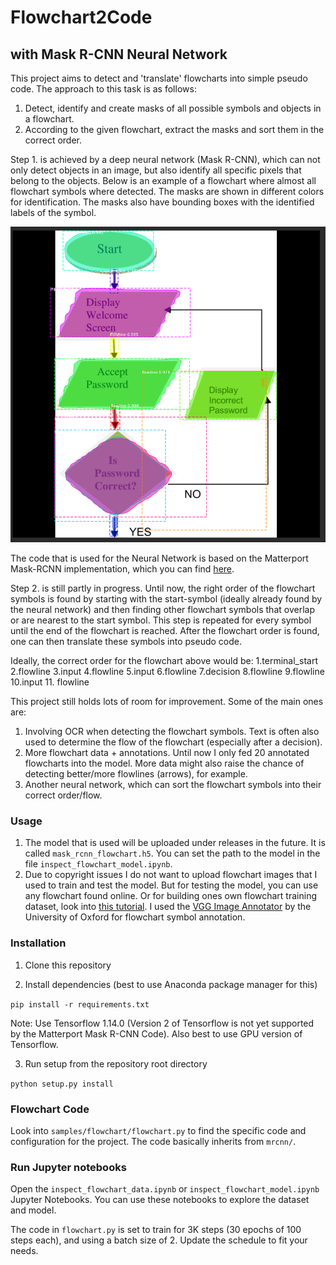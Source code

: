 # Flowchart2Code
## with Mask R-CNN Neural Network

This project aims to detect and 'translate' flowcharts into simple pseudo code.
The approach to this task is as follows:

1. Detect, identify and create masks of all possible symbols and objects in a flowchart.
2. According to the given flowchart, extract the masks and sort them in the correct order.

Step 1. is achieved by a deep neural network (Mask R-CNN), which can not only detect objects
in an image, but also identify all specific pixels that belong to the objects. Below 
is an example of a flowchart where almost all flowchart symbols where detected. The masks are shown in different colors
for identification. The masks also have bounding boxes with the identified labels of the symbol.

![Flowchart Symbol Recognition](/assets/flowchart_symbols_recognition.PNG)

The code that is used for the Neural Network is based on the Matterport Mask-RCNN
implementation, which you can find [here](https://github.com/matterport/Mask_RCNN).

Step 2. is still partly in progress. Until now, the right order of the flowchart symbols is found by
starting with the start-symbol (ideally already found by the neural network) and then finding
other flowchart symbols that overlap or are nearest to the start symbol. 
This step is repeated for every symbol until the end of the flowchart is reached.
After the flowchart order is found, one can then translate these symbols into pseudo code.

Ideally, the correct order for the flowchart above would be: 
1.terminal_start 2.flowline 3.input 4.flowline 5.input 6.flowline
7.decision 8.flowline 9.flowline 10.input 11. flowline

This project still holds lots of room for improvement. Some of the main ones are:
1. Involving OCR when detecting the flowchart symbols. Text is often also used to determine the flow of the flowchart
(especially after a decision).
2. More flowchart data + annotations. Until now I only fed 20 annotated flowcharts into the model.
More data might also raise the chance of detecting better/more flowlines (arrows), for example.
3. Another neural network, which can sort the flowchart symbols into their correct order/flow.

### Usage
1. The model that is used will be uploaded under releases in the future. It is called `mask_rcnn_flowchart.h5`.
You can set the path to the model in the file `inspect_flowchart_model.ipynb`.
2. Due to copyright issues I do not want to upload flowchart images that I used to train and test the model. 
But for testing the model, you can use any flowchart found online. Or for building ones own flowchart training dataset,
look into [this tutorial](https://www.pyimagesearch.com/2017/12/04/how-to-create-a-deep-learning-dataset-using-google-images/).
I used the [VGG Image Annotator](http://www.robots.ox.ac.uk/~vgg/software/via/) by the University of Oxford for flowchart symbol annotation.

### Installation

1. Clone this repository

2. Install dependencies (best to use Anaconda package manager for this)

`pip install -r requirements.txt`

Note: Use Tensorflow 1.14.0 (Version 2 of Tensorflow is not yet supported by the Matterport Mask R-CNN Code). Also
best to use GPU version of Tensorflow.

3. Run setup from the repository root directory

`python setup.py install`

### Flowchart Code

Look into `samples/flowchart/flowchart.py` to find the specific code and configuration for the project. The code
basically inherits from `mrcnn/`.

### Run Jupyter notebooks
Open the `inspect_flowchart_data.ipynb` or `inspect_flowchart_model.ipynb` Jupyter Notebooks. 
You can use these notebooks to explore the dataset and model.

The code in `flowchart.py` is set to train for 3K steps (30 epochs of 100 steps each), and using a batch size of 2. 
Update the schedule to fit your needs.